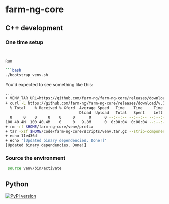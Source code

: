 # farm-ng-core

## C++ development

### One time setup

```bash


Run

```bash
./bootstrap_venv.sh
```

You'd expected to see something like this:

```bash
...
+ VENV_TAR_URL=https://github.com/farm-ng/farm-ng-core/releases/download/v.11e436d/venv-ubuntu-20.04.tar.gz
+ curl -L https://github.com/farm-ng/farm-ng-core/releases/download/v.11e436d/venv-ubuntu-20.04.tar.gz
  % Total    % Received % Xferd  Average Speed   Time    Time     Time  Current
                                 Dload  Upload   Total   Spent    Left  Speed
  0     0    0     0    0     0      0      0 --:--:-- --:--:-- --:--:--     0
100 40.4M  100 40.4M    0     0   9.8M      0  0:00:04  0:00:04 --:--:-- 10.9M
+ rm -rf $HOME/farm-ng-core/venv/prefix
+ tar -xzf $HOME/code/farm-ng-core/scripts/venv.tar.gz --strip-components=1 -C $HOME/code/farm-ng-core/
+ echo 11e436d
+ echo '[Updated binary dependencies. Done!]'
[Updated binary dependencies. Done!]
```

### Source the environment

```bash
 source venv/bin/activate
 ```

## Python

[![PyPI version](https://badge.fury.io/py/farm-ng-core.svg)](https://pypi.org/project/farm-ng-core)
